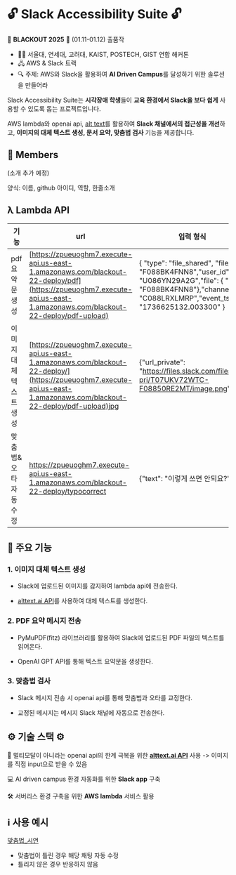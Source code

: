 # 🔓 Slack Accessibility Suite 🔓

🌃 **BLACKOUT 2025** 🌃 (01.11-01.12) 출품작
- 👩‍💻 서울대, 연세대, 고려대, KAIST, POSTECH, GIST 연합 해커톤 
- 🖧   AWS & Slack 트랙
- 🔍 주제: AWS와 Slack을 활용하여 **AI Driven Campus**를 달성하기 위한 솔루션을 만들어라

Slack Accessibility Suite는 **시각장애 학생**들이 **교육 환경에서 Slack을 보다 쉽게** 사용할 수 있도록 돕는 프로젝트입니다. 

AWS lambda와 openai api, [alt text](https://alttext.ai/account/api_keys)를 활용하여 **Slack 채널에서의 접근성을 개선**하고, **이미지의 대체 텍스트 생성, 문서 요약, 맞춤법 검사** 기능을 제공합니다.

## 👥 Members

(소개 추가 예정)

양식: 이름, github 아이디, 역할, 한줄소개

## λ Lambda API
| 기능 | url | 입력 형식 | 반환 형식 | 메서드 |
| --- | --- | --- | --- | --- |
| pdf 요약문 생성| [https://zpueuoghm7.execute-api.us-east-1.amazonaws.com/blackout-22-deploy/pdf](https://zpueuoghm7.execute-api.us-east-1.amazonaws.com/blackout-22-deploy/pdf-upload) |{    "type": "file_shared", "file_id": "F088BK4FNN8","user_id": "U086YN29A2G","file": { "id": "F088BK4FNN8"},"channel_id": "C088LRXLMRP","event_ts": "1736625132.003300" } | {"summary": "어쩌고", "extracted_text": “원래 본문 내용이 저쩌고"} | POST |
| 이미지 대체텍스트 생성 | [https://zpueuoghm7.execute-api.us-east-1.amazonaws.com/blackout-22-deploy/](https://zpueuoghm7.execute-api.us-east-1.amazonaws.com/blackout-22-deploy/pdf-upload)jpg | {"url_private": "https://files.slack.com/files-pri/T07UKV72WTC-F08850RE2MT/image.png" } | {"alt_text": "이 사진이 어쩌고저쩌고"} | POST |
| 맞춤법&오타 자동 수정 | https://zpueuoghm7.execute-api.us-east-1.amazonaws.com/blackout-22-deploy/typocorrect | {"text": "이렇게 쓰면 안되요?"} | {"corrected_message": "이렇게 쓰면 안 돼요?"} |POST |

## 🚀 주요 기능

### 1. 이미지 대체 텍스트 생성

- Slack에 업로드된 이미지를 감지하여 lambda api에 전송한다.

- [alttext.ai API](https://alttext.ai/account/api_keys)를 사용하여 대체 텍스트를 생성한다.


### 2. PDF 요약 메시지 전송

- PyMuPDF(fitz) 라이브러리를 활용하여 Slack에 업로드된 PDF 파일의 텍스트를 읽어온다.

- OpenAI GPT API를 통해 텍스트 요약문을 생성한다.


### 3. 맞춤법 검사

- Slack 메시지 전송 시 openai api를 통해 맞춤법과 오타를 교정한다.

- 교정된 메시지는 메시지 Slack 채널에 자동으로 전송한다.

## ⚙️ 기술 스택 ⚙️
🤖 멀티모달이 아니라는 openai api의 한계 극복을 위한 **[alttext.ai API](https://alttext.ai/account/api_keys)** 사용 
-> 이미지를 직접 input으로 받을 수 있음

💻 AI driven campus 환경 자동화를 위한 **Slack app** 구축

🛠️ 서버리스 환경 구축을 위한 **AWS lambda** 서비스 활용

## ℹ️ 사용 예시

[맞춤법_시연](https://github.com/user-attachments/assets/a309ce45-efe1-429c-b20f-232f3a89c34e)

- 맞춤법이 틀린 경우 해당 채팅 자동 수정
- 틀리지 않은 경우 반응하지 않음